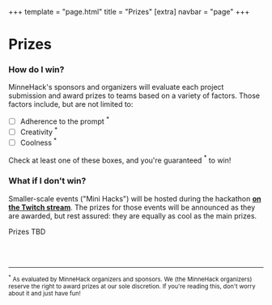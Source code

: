 +++
template = "page.html"
title = "Prizes"
[extra]
navbar = "page"
+++

<style>
.clean-a {
    text-decoration: none;
}
</style>

# Prizes

### How do I win?

MinneHack's sponsors and organizers will evaluate each project submission and award prizes to teams based on a variety of factors. Those factors include, but are not limited to:

- [ ] Adherence to the prompt <a href="#dscl" class="clean-a"><sup>*</sup></a>
- [ ] Creativity <a href="#dscl" class="clean-a"><sup>*</sup></a>
- [ ] Coolness <a href="#dscl" class="clean-a"><sup>*</sup></a>

Check at least one of these boxes, and you're guaranteed
<a href="#dscl" class="clean-a"><sup>*</sup></a> to win!

### What if I don't win?

Smaller-scale events ("Mini Hacks") will be hosted during the hackathon [**on the Twitch stream**](https://twitch.tv/minnehack). The prizes for those events will be announced as they are awarded, but rest assured: they are equally as cool as the main prizes.

Prizes TBD
 
</br></br> 
<hr>
<small id="dscl"><sup>*</sup> As evaluated by MinneHack organizers and sponsors. We (the MinneHack organizers) reserve the right to award prizes at our sole discretion. If you're reading this, don't worry about it and just have fun!</small>
